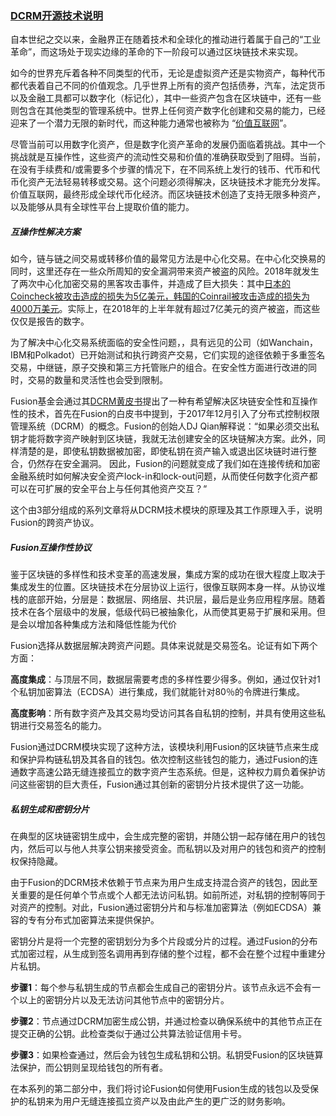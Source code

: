 ###  [DCRM开源技术说明]( https://fusionnetworks.zendesk.com/hc/en-us/articles/360015552714-Blockchain-Technology-Breakthrough-Pushes-The-Global-Financ ) 

自本世纪之交以来，金融界正在随着技术和全球化的推动进行着属于自己的“工业革命”，而这场处于现实边缘的革命的下一阶段可以通过区块链技术来实现。

如今的世界充斥着各种不同类型的代币，无论是虚拟资产还是实物资产，每种代币都代表着自己不同的价值观念。几乎世界上所有的资产包括债券，汽车，法定货币以及金融工具都可以数字化（标记化），其中一些资产包含在区块链中，还有一些则包含在其他类型的管理系统中。世界上任何资产数字化创建和交易的能力，已经迎来了一个潜力无限的新时代，而这种能力通常也被称为 “[价值互联网]( https://hackernoon.com/a-vision-of-the-internet-of-value-ad187abf5826 )”。

尽管当前可以用数字化资产，但是数字化资产革命的发展仍面临着挑战。其中一个挑战就是互操作性，这些资产的流动性交易和价值的准确获取受到了阻碍。当前，在没有手续费和/或需要多个步骤的情况下，在不同系统上发行的钱币、代币和代币化资产无法轻易转移或交易。这个问题必须得解决，区块链技术才能充分发挥。价值互联网，最终形成全球代币化经济。而区块链技术创造了支持无限多种资产，以及能够从具有全球性平台上提取价值的能力。

##### 互操作性解决方案

如今，链与链之间交易或转移价值的最常见方法是中心化交易。在中心化交换易的同时，这里还存在一些众所周知的安全漏洞带来资产被盗的风险。2018年就发生了两次中心化加密交易的黑客攻击事件，并造成了巨大损失：其中[日本的Coincheck被攻击造成的损失为5亿美元，韩国的Coinrail被攻击造成的损失为4000万美元]( https://www.ccn.com/bitcoin-price-bloody-sunday-not-caused-by-coinrail-hack/ )。实际上，在2018年的上半年就有超过7亿美元的资产被盗，而这些仅仅是报告的数字。

为了解决中心化交易系统面临的安全性问题，，具有远见的公司（如Wanchain，IBM和Polkadot）已开始测试和执行跨资产交易，它们实现的途径依赖于多重签名交易，中继链，原子交换和第三方托管账户的组合。在安全性方面进行改进的同时，交易的数量和灵活性也会受到限制。

Fusion基金会通过其[DCRM黄皮书]( https://medium.com/@fusionprotocol/fusion-dcrm-yellow-paper-announcement-definition-background-and-the-impacts-explained-4b826480d3c )提出了一种有希望解决区块链安全性和互操作性的技术，首先在Fusion的白皮书中提到，于2017年12月引入了分布式控制权限管理系统（DCRM）的概念。Fusion的创始人DJ Qian解释说：“如果必须交出私钥才能将数字资产映射到区块链，我就无法创建安全的区块链解决方案。此外，同样清楚的是，即使私钥数据被加密，即使私钥在资产输入或退出区块链时进行整合，仍然存在安全漏洞。 因此，Fusion的问题就变成了我们如在连接传统和加密金融系统时如何解决安全资产lock-in和lock-out问题，从而使任何数字化资产都可以在可扩展的安全平台上与任何其他资产交互？“

这个由3部分组成的系列文章将从DCRM技术模块的原理及其工作原理入手，说明Fusion的跨资产协议。

##### Fusion互操作性协议

鉴于区块链的多样性和技术变革的高速发展，集成方案的成功在很大程度上取决于集成发生的位置。区块链技术在分层协议上运行，很像互联网本身一样。从协议堆栈的底部开始，分层是：数据层、网络层、共识层，最后是业务应用程序层。随着技术在各个层级中的发展，低级代码已被抽象化，从而使其更易于扩展和采用。但是会以增加各种集成方法和降低性能为代价

Fusion选择从数据层解决跨资产问题。具体来说就是交易签名。论证有如下两个方面：

**高度集成**：与顶层不同，数据层需要考虑的多样性要少得多。例如，通过仅针对1个私钥加密算法（ECDSA）进行集成，我们就能针对80％的令牌进行集成。

**高度影响**：所有数字资产及其交易均受访问其各自私钥的控制，并具有使用这些私钥进行交易签名的能力。

Fusion通过DCRM模块实现了这种方法，该模块利用Fusion的区块链节点来生成和保护异构链私钥及其各自的钱包。依次控制这些钱包的能力，通过Fusion的连通数字高速公路无缝连接孤立的数字资产生态系统。但是，这种权力肩负着保护访问这些密钥的巨大责任，Fusion通过其创新的密钥分片技术提供了这一功能。

##### 私钥生成和密钥分片

在典型的区块链密钥生成中，会生成完整的密钥，并随公钥一起存储在用户的钱包内，然后可以与他人共享公钥来接受资金。而私钥以及对用户的钱包和资产的控制权保持隐藏。

由于Fusion的DCRM技术依赖于节点来为用户生成支持混合资产的钱包，因此至关重要的是任何单个节点或个人都无法访问私钥。如前所述，对私钥的控制等同于对资产的控制。对此，Fusion通过密钥分片和与标准加密算法（例如ECDSA）兼容的专有分布式加密算法来提供保护。

密钥分片是将一个完整的密钥划分为多个片段或分片的过程。通过Fusion的分布式加密过程，从生成到签名调用再到存储的整个过程，都不会在整个过程中重建分片私钥。

**步骤1**：每个参与私钥生成的节点都会生成自己的密钥分片。该节点永远不会有一个以上的密钥分片以及无法访问其他节点中的密钥分片。

**步骤2**：节点通过DCRM加密生成公钥，并通过检查以确保系统中的其他节点正在提交正确的公钥。此检查类似于通过公共算法验证信用卡号。

**步骤3**：如果检查通过，然后会为钱包生成私钥和公钥。私钥受Fusion的区块链算法保护，而公钥则呈现给钱包的所有者。

在本系列的第二部分中，我们将讨论Fusion如何使用Fusion生成的钱包以及受保护的私钥来为用户无缝连接孤立资产以及由此产生的更广泛的财务影响。







